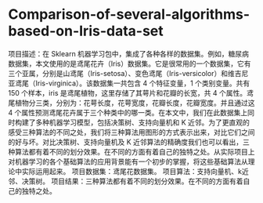 # Comparison-of-several-algorithms-based-on-Iris-data-set
项目描述：在 Sklearn 机器学习包中，集成了各种各样的数据集。例如，糖尿病数据集，本文使用的是鸢尾花卉（Iris）数据集。它是很常用的一个数据集，它有三个亚属，分别是山鸢尾（Iris-setosa）、变色鸢尾（Iris-versicolor）和维吉尼亚鸢尾（Iris-virginica）。该数据集一共包含 4 个特征变量，1 个类别变量。共有 150 个样本，iris 是鸢尾植物，这里存储了其萼片和花瓣的长宽，共 4 个属性。鸢尾植物分三类，分别为：花萼长度，花萼宽度，花瓣长度，花瓣宽度。并且通过这 4 个属性预测鸢尾花卉属于三个种类中的哪一类。在本文中，我们在此数据集上同时构建了多种机器学习模型，包括决策树、支持向量机和 K 近邻。为了更直观的感受三种算法的不同之处，我们将三种算法用图形的方式表示出来，对比它们之间的好与坏。对比决策树、支持向量机及 K 近邻算法的精确度我们也可以看出，三种算法都有着不同的划分效果。在不同的方面有着自己的独特之处。从实际项目上对机器学习的各个基础算法的应用背景能有一个初步的掌握，将这些基础算法从理论中实际运用起来。
项目数据集：鸢尾花数据集。
项目算法：支持向量机、k近邻、决策树。
项目结果：三种算法都有着不同的划分效果。在不同的方面有着自己的独特之处。
